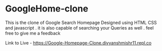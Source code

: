 # GoogleHome-clone

This is the clone of Google Search Homepage Designed using HTML CSS and javascript . it is also capable of searching your Queries as well . feel free to give me a feedback 

Link to Live - https://Google-Homepage-Clone.divyanshmishr11.repl.co
